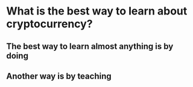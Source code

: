 # What is the best way to learn about cryptocurrency?

## The best way to learn almost anything is by doing

## Another way is by teaching